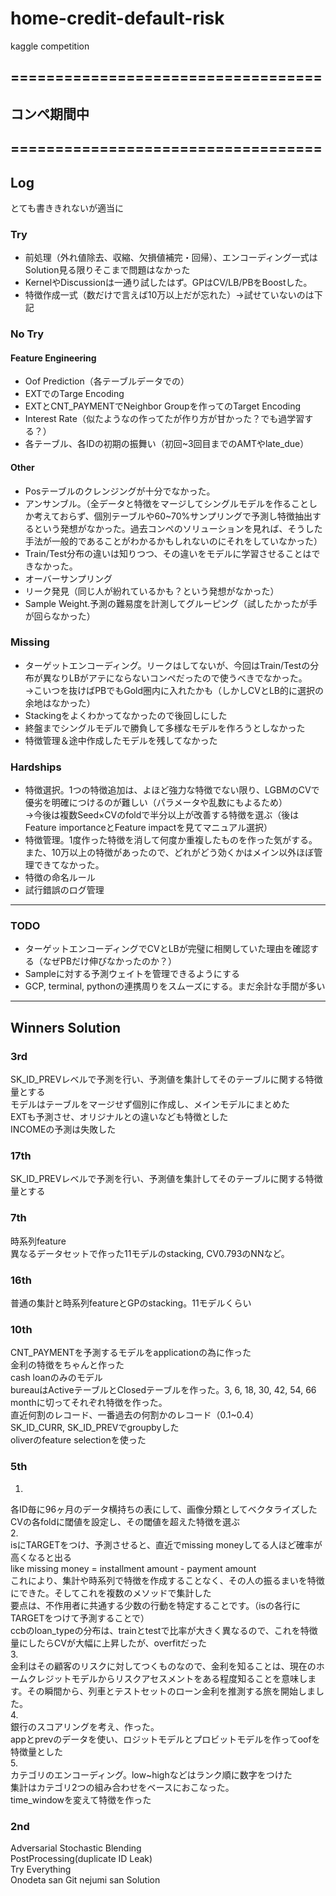 # home-credit-default-risk
kaggle competition


## ===================================
## コンペ期間中
## ===================================

## Log
とても書ききれないが適当に

### Try
* 前処理（外れ値除去、収縮、欠損値補完・回帰）、エンコーディング一式はSolution見る限りそこまで問題はなかった  
* KernelやDiscussionは一通り試したはず。GPはCV/LB/PBをBoostした。
* 特徴作成一式（数だけで言えば10万以上だが忘れた）→試せていないのは下記

### No Try
#### Feature Engineering
* Oof Prediction（各テーブルデータでの）
* EXTでのTarge Encoding
* EXTとCNT_PAYMENTでNeighbor Groupを作ってのTarget Encoding
* Interest Rate（似たようなの作ってたが作り方が甘かった？でも過学習する？）
* 各テーブル、各IDの初期の振舞い（初回~3回目までのAMTやlate_due）
#### Other
* Posテーブルのクレンジングが十分でなかった。  
* アンサンブル。（全データと特徴をマージしてシングルモデルを作ることしか考えておらず、個別テーブルや60~70%サンプリングで予測し特徴抽出するという発想がなかった。過去コンペのソリューションを見れば、そうした手法が一般的であることがわかるかもしれないのにそれをしていなかった）   
* Train/Test分布の違いは知りつつ、その違いをモデルに学習させることはできなかった。  
* オーバーサンプリング  
* リーク発見（同じ人が紛れているかも？という発想がなかった）  
* Sample Weight.予測の難易度を計測してグルーピング（試したかったが手が回らなかった）  

### Missing
* ターゲットエンコーディング。リークはしてないが、今回はTrain/Testの分布が異なりLBがアテにならないコンペだったので使うべきでなかった。  
→こいつを抜けばPBでもGold圏内に入れたかも（しかしCVとLB的に選択の余地はなかった）
* Stackingをよくわかってなかったので後回しにした  
* 終盤までシングルモデルで勝負して多様なモデルを作ろうとしなかった  
* 特徴管理＆途中作成したモデルを残してなかった  

### Hardships
* 特徴選択。1つの特徴追加は、よほど強力な特徴でない限り、LGBMのCVで優劣を明確につけるのが難しい（パラメータや乱数にもよるため）  
→今後は複数Seed×CVのfoldで半分以上が改善する特徴を選ぶ（後はFeature importanceとFeature impactを見てマニュアル選択）  
* 特徴管理。1度作った特徴を消して何度か重複したものを作った気がする。また、10万以上の特徴があったので、どれがどう効くかはメイン以外ほぼ管理できてなかった。  
* 特徴の命名ルール  
* 試行錯誤のログ管理  

***
### TODO
* ターゲットエンコーディングでCVとLBが完璧に相関していた理由を確認する（なぜPBだけ伸びなかったのか？）  
* Sampleに対する予測ウェイトを管理できるようにする  
* GCP, terminal, pythonの連携周りをスムーズにする。まだ余計な手間が多い  

***
## Winners Solution

### 3rd
SK_ID_PREVレベルで予測を行い、予測値を集計してそのテーブルに関する特徴量とする  
モデルはテーブルをマージせず個別に作成し、メインモデルにまとめた  
EXTも予測させ、オリジナルとの違いなども特徴とした  
INCOMEの予測は失敗した  

### 17th
SK_ID_PREVレベルで予測を行い、予測値を集計してそのテーブルに関する特徴量とする  

### 7th
時系列feature  
異なるデータセットで作った11モデルのstacking, CV0.793のNNなど。  

### 16th
普通の集計と時系列featureとGPのstacking。11モデルくらい  

### 10th
CNT_PAYMENTを予測するモデルをapplicationの為に作った  
金利の特徴をちゃんと作った  
cash loanのみのモデル  
bureauはActiveテーブルとClosedテーブルを作った。3, 6, 18, 30, 42, 54, 66 monthに切ってそれぞれ特徴を作った。  
直近何割のレコード、一番過去の何割かのレコード（0.1~0.4）  
SK_ID_CURR, SK_ID_PREVでgroupbyした  
oliverのfeature selectionを使った  

### 5th

1.  
各ID毎に96ヶ月のデータ横持ちの表にして、画像分類としてベクタライズした  
CVの各foldに閾値を設定し、その閾値を超えた特徴を選ぶ  
2.  
isにTARGETをつけ、予測させると、直近でmissing moneyしてる人ほど確率が高くなると出る  
like missing money = installment amount - payment amount  
これにより、集計や時系列で特徴を作成することなく、その人の振るまいを特徴にできた。そしてこれを複数のメソッドで集計した  
要点は、不作用者に共通する少数の行動を特定することです。（isの各行にTARGETをつけて予測することで）  
ccbのloan_typeの分布は、trainとtestで比率が大きく異なるので、これを特徴量にしたらCVが大幅に上昇したが、overfitだった  
3.  
金利はその顧客のリスクに対してつくものなので、金利を知ることは、現在のホームクレジットモデルからリスクアセスメントをある程度知ることを意味します。その瞬間から、列車とテストセットのローン金利を推測する旅を開始しました。  
4.  
銀行のスコアリングを考え、作った。  
appとprevのデータを使い、ロジットモデルとプロビットモデルを作ってoofを特徴量とした  
5.  
カテゴリのエンコーディング。low~highなどはランク順に数字をつけた  
集計はカテゴリ2つの組み合わせをベースにおこなった。  
time_windowを変えて特徴を作った  

### 2nd
Adversarial Stochastic Blending  
PostProcessing(duplicate ID Leak)  
Try Everything  
Onodeta san Git
nejumi san Solution
